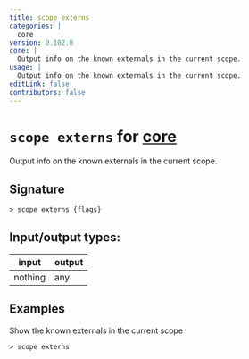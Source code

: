 ```yaml
---
title: scope externs
categories: |
  core
version: 0.102.0
core: |
  Output info on the known externals in the current scope.
usage: |
  Output info on the known externals in the current scope.
editLink: false
contributors: false
---
```

<!-- This file is automatically generated. Please edit the command in https://github.com/nushell/nushell instead. -->

# `scope externs` for [core](/commands/categories/core.md)

<div class='command-title'>Output info on the known externals in the current scope.</div>

## Signature

```> scope externs {flags} ```


## Input/output types:

| input   | output |
| ------- | ------ |
| nothing | any    |

## Examples

Show the known externals in the current scope
```nu
> scope externs

```
